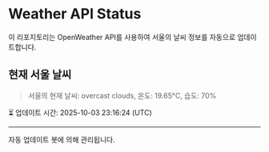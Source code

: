 
# Weather API Status

이 리포지토리는 OpenWeather API를 사용하여 서울의 날씨 정보를 자동으로 업데이트합니다.

## 현재 서울 날씨
> 서울의 현재 날씨: overcast clouds, 온도: 19.65°C, 습도: 70%

⏳ 업데이트 시간: 2025-10-03 23:16:24 (UTC)

---
자동 업데이트 봇에 의해 관리됩니다.
